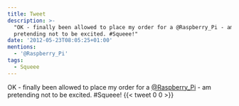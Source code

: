 ```yaml
---
title: Tweet
description: >-
  "OK - finally been allowed to place my order for a @Raspberry_Pi - am
  pretending not to be excited. #Squeee!"
date: '2012-05-23T08:05:25+01:00'
mentions:
  - '@Raspberry_Pi'
tags:
  - Squeee
---
```

OK - finally been allowed to place my order for a [@Raspberry_Pi](https://twitter.com/@Raspberry_Pi) - am pretending not to be excited. #Squeee!
      {{< tweet 0 0 >}}
    
